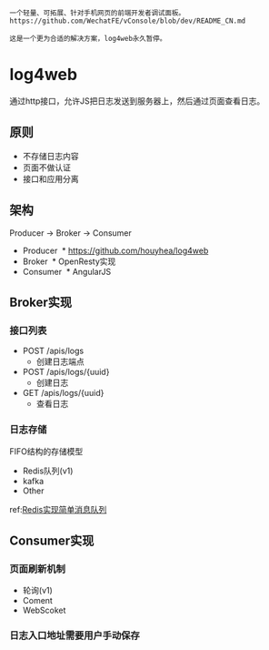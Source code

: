 
```
一个轻量、可拓展、针对手机网页的前端开发者调试面板。
https://github.com/WechatFE/vConsole/blob/dev/README_CN.md

这是一个更为合适的解决方案，log4web永久暂停。
```

# log4web
通过http接口，允许JS把日志发送到服务器上，然后通过页面查看日志。

## 原则
* 不存储日志内容
* 页面不做认证
* 接口和应用分离

## 架构
Producer  ->  Broker  ->  Consumer

* Producer
  * https://github.com/houyhea/log4web
* Broker
  * OpenResty实现
* Consumer
  * AngularJS


## Broker实现

### 接口列表

* POST /apis/logs
  * 创建日志端点
* POST /apis/logs/{uuid}
  * 创建日志
* GET /apis/logs/{uuid}
  * 查看日志

### 日志存储
FIFO结构的存储模型
* Redis队列(v1)
* kafka
* Other

ref:[Redis实现简单消息队列](http://www.jianshu.com/p/9c04890615ba)

## Consumer实现
### 页面刷新机制
* 轮询(v1)
* Coment
* WebScoket

### 日志入口地址需要用户手动保存
